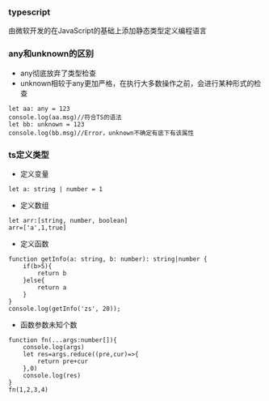 ### typescript
由微软开发的在JavaScript的基础上添加静态类型定义编程语言

### any和unknown的区别
* any彻底放弃了类型检查
* unknown相较于any更加严格，在执行大多数操作之前，会进行某种形式的检查

```
let aa: any = 123
console.log(aa.msg)//符合TS的语法
let bb: unknown = 123
console.log(bb.msg)//Error，unknown不确定有底下有该属性
```

### ts定义类型
* 定义变量
```
let a: string | number = 1
```
* 定义数组
```
let arr:[string, number, boolean]
arr=['a',1,true]
```
* 定义函数
```
function getInfo(a: string, b: number): string|number {
	if(b>5){
		return b
	}else{
		return a
	}
}
console.log(getInfo('zs', 20));
```
* 函数参数未知个数
```
function fn(...args:number[]){
	console.log(args)
	let res=args.reduce((pre,cur)=>{
		return pre+cur
	},0)
	console.log(res)
}
fn(1,2,3,4)
```